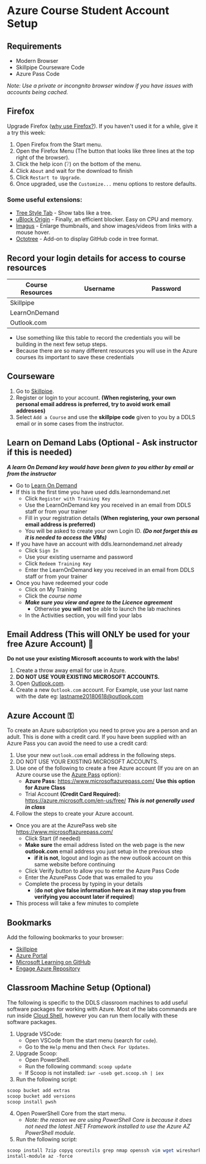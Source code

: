 # Azure Course Student Account Setup

## Requirements

* Modern Browser
* Skillpipe Courseware Code
* Azure Pass Code

_Note: Use a private or incongnito browser window if you have issues with accounts being cached._ 

## Firefox

Upgrade Firefox ([why use Firefox?](/Internet/Firefox.md)). If you haven't used it for a while, give it a try this week:

1. Open Firefox from the Start menu.
1. Open the Firefox Menu (The button that looks like three lines at the top right of the browser).
1. Click the help icon (❔) on the bottom of the menu.
1. Click `About` and wait for the download to finish
1. Click `Restart to Upgrade`.
1. Once upgraded, use the `Customize...` menu options to restore defaults.

### Some useful extensions:

* [Tree Style Tab](https://addons.mozilla.org/en-US/firefox/addon/tree-style-tab/) - Show tabs like a tree.
* [uBlock Origin](https://addons.mozilla.org/en-US/firefox/addon/ublock-origin/) - Finally, an efficient blocker. Easy on CPU and memory.
* [Imagus](https://addons.mozilla.org/en-US/firefox/addon/imagus/) - Enlarge thumbnails, and show images/videos from links with a mouse hover.
* [Octotree](https://addons.mozilla.org/en-US/firefox/addon/octotree/) - Add-on to display GitHub code in tree format.

## Record your login details for access to course resources

Course Resources| Username| Password
---|---|---
Skillpipe|<img width=200/>|<img width=200/>
LearnOnDemand||
Outlook.com||

- Use something like this table to record the credentials you will be building in the next few setup steps.
- Because there are so many different resources you will use in the Azure courses its important to save these credentials

## Courseware

1. Go to [Skillpipe](https://skillpipe.com/).
1. Register or login to your account. **(When registering, your own personal email address is preferred, try to avoid work email addresses)**
1. Select `Add a Course` and use the **skillpipe code** given to you by a DDLS email or in some cases from the instructor.

## Learn on Demand Labs  (Optional - Ask instructor if this is needed)

***A learn On Demand key would have been given to you either by email or from the instructor***

- Go to [Learn On Demand](https://ddls.learnondemand.net)
- If this is the first time you have used ddls.learnondemand.net
  - Click `Register with Training Key`  
  - Use the LearnOnDemand key you received in an email from DDLS staff or from your trainer
  - Fill in your registration details **(When registering, your own personal email address is preferred)**
  - You will be asked to create your own Login ID. ***(Do not forget this as it is needed to access the VMs)***
- If you have have an account with ddls.learnondemand.net already
  - Click `Sign In`
  - Use your existing username and password
  - Click `Redeem Training Key`
  - Enter the LearnOnDemand key you received in an email from DDLS staff or from your trainer
- Once you have redeemed your code
  - Click on My Training
  - Click the *course name*
  - ***Make sure you view and agree to the Licence agreement*** 
    - Otherwise **you will not** be able to launch the lab machines
  - In the Activities section, you will find your labs
  

## Email Address (This will ONLY be used for your free Azure Account) 📧

__Do not use your existing Microsoft accounts to work with the labs!__

1. Create a throw away email for use in Azure.
1. **DO NOT USE YOUR EXISTING MICROSOFT ACCOUNTS.**
1. Open [Outlook.com](https://outlook.live.com/owa/).
1. Create a new `Outlook.com` account. For Example, use your last name with the date eg: lastname20180618@outlook.com

## Azure Account ⚿

To create an Azure subscription you need to prove you are a person and an adult. This is done with a credit card. If you have been supplied with an Azure Pass you can avoid the need to use a credit card:

1. Use your new `outlook.com` email address in the following steps.
1. DO NOT USE YOUR EXISTING MICROSOFT ACCOUNTS.
1. Use one of the following to create a free Azure account (If you are on an Azure course use the [Azure Pass](https://www.microsoftazurepass.com/) option):
   * **Azure Pass**: https://www.microsoftazurepass.com/ **Use this option for Azure Class**
   * Trial Account **(Credit Card Required):** https://azure.microsoft.com/en-us/free/ ***This is not generally used in class***
1. Follow the steps to create your Azure account.
  - Once you are at the AzurePass web site https://www.microsoftazurepass.com/
    - Click Start (if needed)
    - **Make sure** the email address listed on the web page is the new **outlook.com** email address you just setup in the previous step
      - **if it is not**, logout and login as the new outlook account on this same website before continuing 
    - Click Verify button to allow you to enter the Azure Pass Code 
    - Enter the AzurePass Code that was emailed to you 
    - Complete the process by typing in your details 
      - (**do not give false information here as it may stop you from verifying you account later if required**)
  - This process will take a few minutes to complete  
  
## Bookmarks

Add the following bookmarks to your browser:

* [Skillpipe](https://skillpipe.com)
* [Azure Portal](https://portal.azure.com/)
* [Microsoft Learning on GitHub](https://github.com/MicrosoftLearning)
* [Engage Azure Repository](/Azure)

## Classroom Machine Setup (Optional)

The following is specific to the DDLS classroom machines to add useful software packages for working with Azure. Most of the labs commands are run inside [Cloud Shell](https://shell.azure.com/), however you can run them locally with these software packages.

1. Upgrade VSCode:
   * Open VSCode from the start menu (search for `code`).
   * Go to the `Help` menu and then `Check For Updates`.
1. Upgrade Scoop:
   * Open PowerShell.
   * Run the following command: `scoop update`
   * If Scoop is not installed: `iwr -useb get.scoop.sh | iex`
1. Run the following script:

```powershell
scoop bucket add extras
scoop bucket add versions
scoop install pwsh
```

4. Open PowerShell Core from the start menu.
   * _Note: the reason we are using PowerShell Core is because it does not need the latest .NET Framework installed to use the Azure AZ PowerShell module._
5. Run the following script:

```powershell
scoop install 7zip copyq coreutils grep nmap openssh vim wget wireshark docker docker-compose git nodejs jq azure-cli storageexplorer
install-module az -force
```
